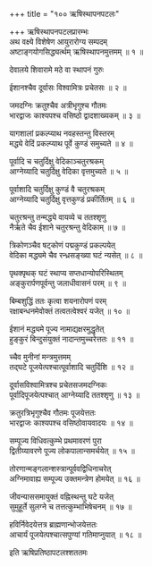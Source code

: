 +++
title = "१०० ऋषिस्थापनपटलः"

+++
ऋषिस्थापनपटलप्रारम्भः    
अथ वक्ष्ये विशेषेण आयुरारोग्य सम्पदम्  
अष्टाङ्गयोगसिद्ध्यर्त्थम् ऋषिस्थापनमुत्तमम् ॥ १ ॥


देवालये शिवारामे मठे वा स्थापनं गुरुः  

ईशानश्चैव दूर्वासः विश्वामित्रः प्रचेतसः ॥ २ ॥


जमदग्निः क्रतुश्चैव अत्रीभृगुश्च गौतमः  
भारद्वाजः काश्यपश्च वसिष्ठो द्वादशाख्यकम् ॥ ३ ॥


यागशालां प्रकल्प्याथ नवहस्तन्तु विस्तरम्  
मद्ध्ये वेदिं प्रकल्प्याथ पूर्वे कुण्डं समुच्यते ॥ ४ ॥


पूर्वादि च चतुर्दिक्षु वेदिकाञ्चतुरश्रकम्  
आग्नेय्यादि चतुर्दिक्षु वेदिका वृत्तमुच्यते ॥ ५ ॥


पूर्वाशादि चतुर्दिक्षु कुण्डं वै चतुरश्रकम्  
आग्नेय्यादि चतुर्दिक्षु वृत्तकुण्डं प्रकीर्तितम् ॥ ६ ॥


चतुरश्रन्तु तन्मद्ध्ये वायव्ये च ततश्शृणु  
नैर्ऋते चैव ईशाने चतुरश्रन्तु वेदिकाम् ॥ ७ ॥


त्रिकोणञ्चैव षट्कोणं पद्मकुण्डं प्रकल्पयेत्  
वेदिका मद्ध्यमे चैव रन्ध्रसङ्ख्या घटं न्यसेत् ॥ ८ ॥


पृथक्पृथक् घटं स्थाप्य सप्तधान्योपरिस्थितम्  
अङ्कुरार्पणपूर्वन्तु जलाधीवासनं परम् ॥ ९ ॥


बिम्बशुद्धिं ततः कृत्वा शयनारोपणं परम्  
रक्षाबन्धनमेवोक्तं तत्वतत्वेश्वरं यजेत् ॥ १० ॥


ईशानं मद्ध्यमे पूज्य नामाद्यक्षरमुद्धृतेत्  
हुङ्कुरं बिन्दुसंयुक्तं नादान्तमुच्चरेत्ततः ॥ ११ ॥


च्चैव मुनीनां मन्त्रमुत्तमम्  
तद्घटे पूजयेत्पश्चात्पूर्वाशादि चतुर्दिशि ॥ १२ ॥


दूर्वासविश्वामित्रश्च प्रचेतसजमदग्निकः  
पूर्वादिपूजयेत्पश्चात् आग्नेय्यादि ततश्शृणु ॥ १३ ॥


क्रतुरत्रिभृगुश्चैव गौतमः पूजयेत्ततः  
भारद्वाजः काश्यपश्च वसिष्ठोवायवादयः ॥ १४ ॥


सम्पूज्य विधिवत्कुम्भे प्रथमावरणं पुरा  
द्वितीय्यावरणे पूज्य लोकपालान्समर्चयेत् ॥ १५ ॥


तोरणान्मङ्गलान्शस्त्रान्पूर्ववद्विधिनाचरेत्  
अग्निमावाह्य सम्पूज्य उक्तमन्त्रेण होमयेत् ॥ १६ ॥



जीवन्याससमायुक्तं वह्निस्थन्तु घटे यजेत्  
सुमुहूर्ते सुलग्ने च तत्तत्कुम्भाभिषेचनम् ॥ १७ ॥


हविर्निवेदयेत्तत्र ब्राह्मणान्भोजयेत्ततः  
आचार्यं पूजयेत्पश्चात्सपुण्यां गतिमाप्नुयात् ॥ १८ ॥


इति ऋषिप्रतिष्ठापटलश्शततमः  
